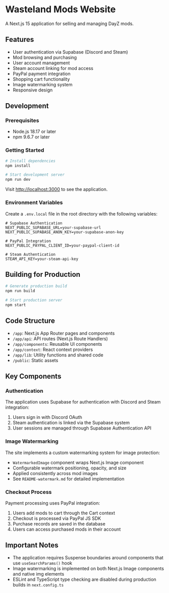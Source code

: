 # Wasteland Mods Website

A Next.js 15 application for selling and managing DayZ mods.

## Features

- User authentication via Supabase (Discord and Steam)
- Mod browsing and purchasing
- User account management
- Steam account linking for mod access
- PayPal payment integration
- Shopping cart functionality
- Image watermarking system
- Responsive design

## Development

### Prerequisites

- Node.js 18.17 or later
- npm 9.6.7 or later

### Getting Started

```bash
# Install dependencies
npm install

# Start development server
npm run dev
```

Visit [http://localhost:3000](http://localhost:3000) to see the application.

### Environment Variables

Create a `.env.local` file in the root directory with the following variables:

```
# Supabase Authentication
NEXT_PUBLIC_SUPABASE_URL=your-supabase-url
NEXT_PUBLIC_SUPABASE_ANON_KEY=your-supabase-anon-key

# PayPal Integration
NEXT_PUBLIC_PAYPAL_CLIENT_ID=your-paypal-client-id

# Steam Authentication
STEAM_API_KEY=your-steam-api-key
```

## Building for Production

```bash
# Generate production build
npm run build

# Start production server
npm start
```

## Code Structure

- `/app`: Next.js App Router pages and components
- `/app/api`: API routes (Next.js Route Handlers)
- `/app/components`: Reusable UI components
- `/app/context`: React context providers
- `/app/lib`: Utility functions and shared code
- `/public`: Static assets

## Key Components

### Authentication

The application uses Supabase for authentication with Discord and Steam integration:

1. Users sign in with Discord OAuth
2. Steam authentication is linked via the Supabase system
3. User sessions are managed through Supabase Authentication API

### Image Watermarking

The site implements a custom watermarking system for image protection:

- `WatermarkedImage` component wraps Next.js Image component
- Configurable watermark positioning, opacity, and size
- Applied consistently across mod images
- See `README-watermark.md` for detailed implementation

### Checkout Process

Payment processing uses PayPal integration:

1. Users add mods to cart through the Cart context
2. Checkout is processed via PayPal JS SDK
3. Purchase records are saved in the database
4. Users can access purchased mods in their account

## Important Notes

- The application requires Suspense boundaries around components that use `useSearchParams()` hook
- Image watermarking is implemented on both Next.js Image components and native img elements
- ESLint and TypeScript type checking are disabled during production builds in `next.config.ts`
